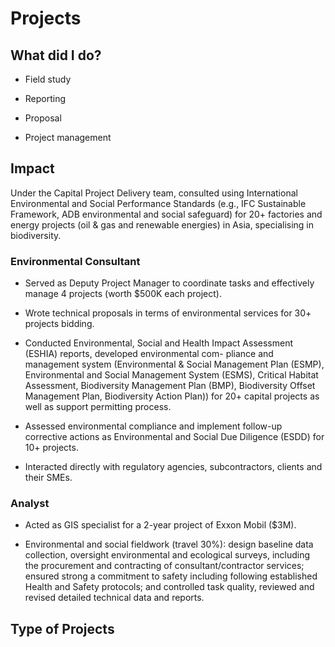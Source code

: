 # Projects

## What did I do?

- Field study 

- Reporting

- Proposal

- Project management


## Impact

Under the Capital Project Delivery team, consulted using International Environmental and Social Performance Standards (e.g., IFC Sustainable Framework, ADB environmental and social safeguard) for 20+ factories and energy projects (oil & gas and renewable energies) in Asia, specialising in biodiversity.

### Environmental Consultant

- Served as Deputy Project Manager to coordinate tasks and effectively manage 4 projects (worth $500K each project).

- Wrote technical proposals in terms of environmental services for 30+ projects bidding.

- Conducted Environmental, Social and Health Impact Assessment (ESHIA) reports, developed environmental com-
pliance and management system (Environmental & Social Management Plan (ESMP), Environmental and Social Management System (ESMS), Critical Habitat Assessment, Biodiversity Management Plan (BMP), Biodiversity Offset Management Plan, Biodiversity Action Plan)) for 20+ capital projects as well as support permitting process.

- Assessed environmental compliance and implement follow-up corrective actions as Environmental and Social Due Diligence (ESDD) for 10+ projects.

- Interacted directly with regulatory agencies, subcontractors, clients and their SMEs.

### Analyst

- Acted as GIS specialist for a 2-year project of Exxon Mobil ($3M).

- Environmental and social fieldwork (travel 30%): design baseline data collection, oversight environmental and
ecological surveys, including the procurement and contracting of consultant/contractor services; ensured strong a commitment to safety including following established Health and Safety protocols; and controlled task quality, reviewed and revised detailed technical data and reports.

## Type of Projects
